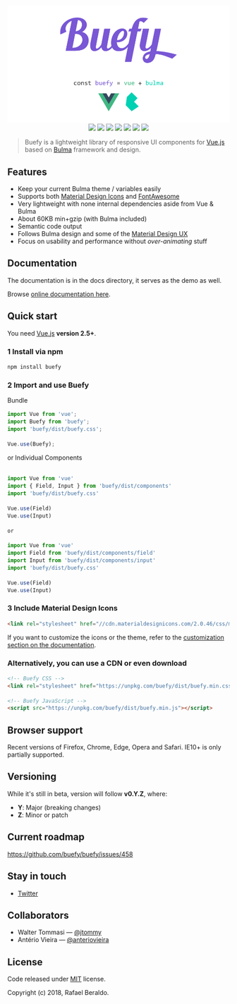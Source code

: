 <p align="center">
    <a href="https://buefy.github.io">
        <img src="https://github.com/buefy/buefy/blob/dev/static/img/buefy-banner.png" />
    </a>
    <a href="https://www.npmjs.com/package/buefy"><img src="https://img.shields.io/npm/v/buefy.svg" /></a>
    <a href="https://www.npmjs.com/package/buefy"><img src="https://img.shields.io/npm/dt/buefy.svg" /></a>
    <a href="https://circleci.com/gh/buefy/buefy"><img src="https://img.shields.io/circleci/project/github/buefy/buefy.svg?style=flat-square" /></a>
    <a href="https://codecov.io/gh/buefy/buefy"><img src="https://img.shields.io/codecov/c/github/buefy/buefy.svg?style=flat-square" /></a>
    <a href="https://www.npmjs.com/package/buefy"><img src="https://img.shields.io/npm/l/buefy.svg" /></a>
    <a href="https://discordapp.com/invite/ZkdFJMr"><img src="https://img.shields.io/badge/chat-on%20discord-7289DA.svg" /></a>
    <a href="http://buefy.github.io"><img src="https://img.shields.io/badge/code_style-buefy-7957d5.svg?style=flat-square" /></a>
</p>

> Buefy is a lightweight library of responsive UI components for [Vue.js](https://vuejs.org/) based on [Bulma](http://bulma.io/) framework and design.

## Features

* Keep your current Bulma theme / variables easily
* Supports both [Material Design Icons](https://materialdesignicons.com/) and [FontAwesome](http://fontawesome.io/)
* Very lightweight with none internal dependencies aside from Vue & Bulma
* About 60KB min+gzip (with Bulma included)
* Semantic code output
* Follows Bulma design and some of the [Material Design UX](https://material.io/)
* Focus on usability and performance without *over-animating* stuff

## Documentation

The documentation is in the docs directory, it serves as the demo as well.

Browse [online documentation here](https://buefy.github.io).

## Quick start

You need [Vue.js](https://vuejs.org/) **version 2.5+**.

### 1 Install via npm

```bash
npm install buefy
```

### 2 Import and use Buefy

Bundle
```javascript
import Vue from 'vue';
import Buefy from 'buefy';
import 'buefy/dist/buefy.css';

Vue.use(Buefy);

```
or Individual Components
```javascript

import Vue from 'vue'
import { Field, Input } from 'buefy/dist/components'
import 'buefy/dist/buefy.css'

Vue.use(Field)
Vue.use(Input)

or

import Vue from 'vue'
import Field from 'buefy/dist/components/field'
import Input from 'buefy/dist/components/input'
import 'buefy/dist/buefy.css'

Vue.use(Field)
Vue.use(Input)
```

### 3 Include Material Design Icons

```html
<link rel="stylesheet" href="//cdn.materialdesignicons.com/2.0.46/css/materialdesignicons.min.css">
```

If you want to customize the icons or the theme, refer to the [customization section on the documentation](https://buefy.github.io/#/documentation/customization).

### Alternatively, you can use a CDN or even download

```html
<!-- Buefy CSS -->
<link rel="stylesheet" href="https://unpkg.com/buefy/dist/buefy.min.css">

<!-- Buefy JavaScript -->
<script src="https://unpkg.com/buefy/dist/buefy.min.js"></script>
```

## Browser support

Recent versions of Firefox, Chrome, Edge, Opera and Safari. IE10+ is only partially supported.

## Versioning

While it's still in beta, version will follow **v0.Y.Z**, where:

* **Y**: Major (breaking changes)
* **Z**: Minor or patch

## Current roadmap

https://github.com/buefy/buefy/issues/458

## Stay in touch

* [Twitter](https://twitter.com/rafaelpimpa)

## Collaborators

* Walter Tommasi — [@jtommy](https://github.com/jtommy)
* Antério Vieira — [@anteriovieira](https://twitter.com/anteriovieira)

## License

Code released under [MIT]((https://github.com/buefy/buefy/blob/master/LICENSE)) license.

Copyright (c) 2018, Rafael Beraldo.

